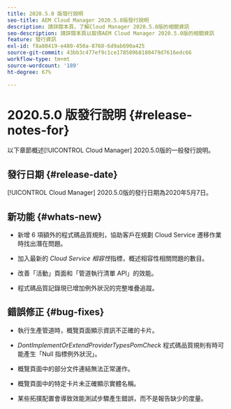 ```yaml
---
title: 2020.5.0 版發行說明
seo-title: AEM Cloud Manager 2020.5.0版發行說明
description: 請詳閱本頁，了解Cloud Manager 2020.5.0版的相關資訊
seo-description: 請詳閱本頁以取得AEM Cloud Manager 2020.5.0版的相關資訊
feature: 發行資訊
exl-id: f8a80419-e480-450a-8768-6d9ab690a425
source-git-commit: 43bb3c477ef9c1ce178509b8180479d7616edc66
workflow-type: tm+mt
source-wordcount: '189'
ht-degree: 67%

---
```


# 2020.5.0 版發行說明 {#release-notes-for}

以下章節概述[!UICONTROL Cloud Manager] 2020.5.0版的一般發行說明。

## 發行日期 {#release-date}

[!UICONTROL Cloud Manager] 2020.5.0版的發行日期為2020年5月7日。

## 新功能 {#whats-new}

* 新增 6 項額外的程式碼品質規則，協助客戶在規劃 Cloud Service 遷移作業時找出潛在問題。

* 加入最新的 *Cloud Service 相容性*&#x200B;指標，概述相容性相關問題的數目。

* 改善「活動」頁面和「管道執行清單 API」的效能。

* 程式碼品質記錄現已增加例外狀況的完整堆疊追蹤。

## 錯誤修正 {#bug-fixes}

* 執行生產管道時，概覽頁面顯示資訊不正確的卡片。

* *DontImplementOrExtendProviderTypesPomCheck* 程式碼品質規則有時可能產生「Null 指標例外狀況」。

* 概覽頁面中的部分文件連結無法正常運作。

* 概覽頁面中的特定卡片未正確顯示實體名稱。

* 某些拓撲配置會導致效能測試步驟產生錯誤，而不是報告缺少的度量。
